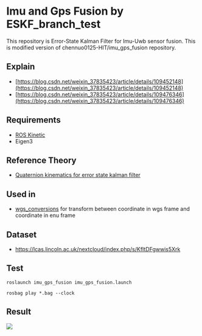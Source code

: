 # Imu and Gps Fusion by ESKF_branch_test
This repository is Error-State Kalman Filter for Imu-Uwb sensor fusion.
This is modified version of chennuo0125-HIT/imu_gps_fusion repository.
## Explain
- [https://blog.csdn.net/weixin_37835423/article/details/109452148](https://blog.csdn.net/weixin_37835423/article/details/109452148)
- [https://blog.csdn.net/weixin_37835423/article/details/109476346](https://blog.csdn.net/weixin_37835423/article/details/109476346)

## Requirements

- [ROS Kinetic](http://wiki.ros.org/kinetic/Installation/Ubuntu)
- Eigen3

## Reference Theory

- [Quaternion kinematics for error state kalman filter](http://www.iri.upc.edu/people/jsola/JoanSola/objectes/notes/kinematics.pdf)

## Used in

- [wgs_conversions]( https://github.com/gyjun0230/wgs_conversions ) for transform between coordinate in wgs frame and coordinate in enu frame

## Dataset

- https://lcas.lincoln.ac.uk/nextcloud/index.php/s/KfItDFgwwis5Xrk

## Test

```
roslaunch imu_gps_fusion imu_gps_fusion.launch
```

```
rosbag play *.bag --clock
```

## Result

![](result.png)
